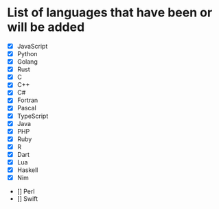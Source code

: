 # List of languages ​​that have been or will be added

- [x] JavaScript
- [x] Python
- [x] Golang
- [x] Rust
- [x] C
- [x] C++
- [x] C#
- [x] Fortran
- [x] Pascal
- [x] TypeScript
- [x] Java
- [x] PHP
- [x] Ruby
- [x] R
- [x] Dart
- [x] Lua
- [x] Haskell
- [x] Nim
- [] Perl
- [] Swift
